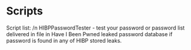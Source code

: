 # Scripts
Script list: /n
HIBPPasswordTester - test your password or password list delivered in file in Have I Been Pwned leaked password database if password is found in any of HIBP stored leaks.
